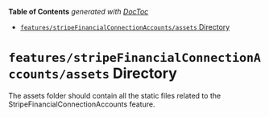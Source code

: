 <!-- START doctoc generated TOC please keep comment here to allow auto update -->
<!-- DON'T EDIT THIS SECTION, INSTEAD RE-RUN doctoc TO UPDATE -->

**Table of Contents** _generated with [DocToc](https://github.com/thlorenz/doctoc)_

- [`features/stripeFinancialConnectionAccounts/assets` Directory](#featuresstripefinancialconnectionaccountsassets-directory)

<!-- END doctoc generated TOC please keep comment here to allow auto update -->

# `features/stripeFinancialConnectionAccounts/assets` Directory

The assets folder should contain all the static files related to the StripeFinancialConnectionAccounts feature.
